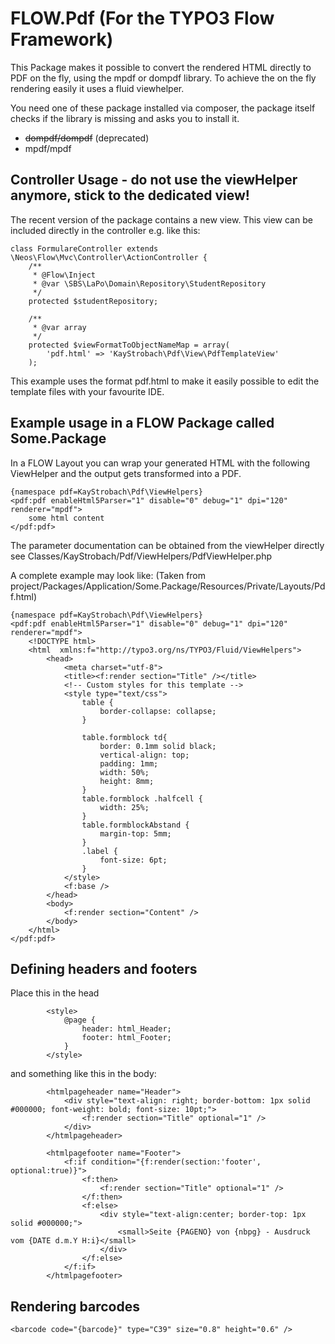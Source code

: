 FLOW.Pdf (For the TYPO3 Flow Framework)
=======================================

This Package makes it possible to convert the rendered HTML directly to PDF on the fly, using the mpdf or dompdf library.
To achieve the on the fly rendering easily it uses a fluid viewhelper.

You need one of these package installed via composer, the package itself checks if the library is missing and asks you to install it.

* ~~dompdf/dompdf~~ (deprecated)
* mpdf/mpdf


Controller Usage - do not use the viewHelper anymore, stick to the dedicated view!
-----------------------------------------------------------------------------------

The recent version of the package contains a new view.
This view can be included directly in the controller e.g. like this:

```
class FormulareController extends \Neos\Flow\Mvc\Controller\ActionController {
	/**
	 * @Flow\Inject
	 * @var \SBS\LaPo\Domain\Repository\StudentRepository
	 */
	protected $studentRepository;

	/**
	 * @var array
	 */
	protected $viewFormatToObjectNameMap = array(
		'pdf.html' => 'KayStrobach\Pdf\View\PdfTemplateView'
	);
```

This example uses the format pdf.html to make it easily possible to edit the template files with your favourite IDE.


Example usage in a FLOW Package called Some.Package
----------------------------------------------------

In a FLOW Layout you can wrap your generated HTML with the following ViewHelper and the output gets transformed into a PDF.

```
{namespace pdf=KayStrobach\Pdf\ViewHelpers}
<pdf:pdf enableHtml5Parser="1" disable="0" debug="1" dpi="120" renderer="mpdf">
	some html content
</pdf:pdf>
```

The parameter documentation can be obtained from the viewHelper directly see Classes/KayStrobach/Pdf/ViewHelpers/PdfViewHelper.php

A complete example may look like:
(Taken from project/Packages/Application/Some.Package/Resources/Private/Layouts/Pdf.html)
```
{namespace pdf=KayStrobach\Pdf\ViewHelpers}
<pdf:pdf enableHtml5Parser="1" disable="0" debug="1" dpi="120" renderer="mpdf">
	<!DOCTYPE html>
	<html  xmlns:f="http://typo3.org/ns/TYPO3/Fluid/ViewHelpers">
		<head>
			<meta charset="utf-8">
			<title><f:render section="Title" /></title>
			<!-- Custom styles for this template -->
			<style type="text/css">
				table {
					border-collapse: collapse;
				}

				table.formblock td{
					border: 0.1mm solid black;
					vertical-align: top;
					padding: 1mm;
					width: 50%;
					height: 8mm;
				}
				table.formblock .halfcell {
					width: 25%;
				}
				table.formblockAbstand {
					margin-top: 5mm;
				}
				.label {
					font-size: 6pt;
				}
			</style>
			<f:base />
		</head>
		<body>
			<f:render section="Content" />
		</body>
	</html>
</pdf:pdf>
```

Defining headers and footers
----------------------------

Place this in the head

```
		<style>
			@page {
				header: html_Header;
				footer: html_Footer;
			}
		</style>
```

and something like this in the body:

```
		<htmlpageheader name="Header">
			<div style="text-align: right; border-bottom: 1px solid #000000; font-weight: bold; font-size: 10pt;">
				<f:render section="Title" optional="1" />
			</div>
		</htmlpageheader>

		<htmlpagefooter name="Footer">
			<f:if condition="{f:render(section:'footer', optional:true)}">
				<f:then>
					<f:render section="Title" optional="1" />
				</f:then>
				<f:else>
					<div style="text-align:center; border-top: 1px solid #000000;">
						<small>Seite {PAGENO} von {nbpg} - Ausdruck vom {DATE d.m.Y H:i}</small>
					</div>
				</f:else>
			</f:if>
		</htmlpagefooter>
```

Rendering barcodes
------------------

```
<barcode code="{barcode}" type="C39" size="0.8" height="0.6" />
```
